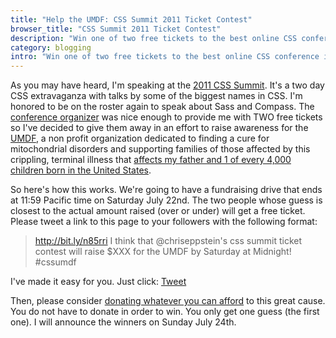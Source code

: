 ```yaml
---
title: "Help the UMDF: CSS Summit 2011 Ticket Contest"
browser_title: "CSS Summit 2011 Ticket Contest"
description: "Win one of two free tickets to the best online CSS conference in the world."
category: blogging
intro: "Win one of two free tickets to the best online CSS conference in the world."
---
```


As you may have heard, I'm speaking at the [2011 CSS Summit][csssummit]. It's a two day CSS extravaganza with talks by some of the biggest names in CSS. I'm honored to be on the roster again to speak about Sass and Compass. The [conference organizer](http://environmentsforhumans.com/) was nice enough to provide me with TWO free tickets so I've decided to give them away in an effort to raise awareness for the [UMDF][umdf], a non profit organization dedicated to finding a cure for mitochondrial disorders and supporting families of those affected by this crippling, terminal illness that [affects my father and 1 of every 4,000 children born in the United States](/blog/2010/11/09/donate-to-umdf-on-behalf-of-compass/).

So here's how this works. We're going to have a fundraising drive that ends at 11:59 Pacific time on Saturday July 22nd. The two people whose guess is closest to the actual amount raised (over or under) will get a free ticket. Please tweet a link to this page to your followers with the following format:

> http://bit.ly/n85rri I think that @chriseppstein's css summit ticket contest
> will raise $XXX for the UMDF by Saturday at Midnight! #cssumdf

I've made it easy for you. Just click:
<a href="http://twitter.com/share" class="twitter-share-button" data-url="http://bit.ly/n85rri" data-text="I think that @chriseppstein's css summit ticket contest will raise $XXX for the UMDF by Saturday at Midnight! #cssumdf" data-count="none">Tweet</a><script type="text/javascript" src="http://platform.twitter.com/widgets.js"></script>

Then, please consider [donating whatever you can afford][umdf] to this great cause. You do not have to donate in order to win. You only get one guess (the first one). I will announce the winners on Sunday July 24th.

[umdf]: https://www.kintera.org/AutoGen/Simple/Donor.asp?ievent=420320&en=cnIAKGOlEbICJGMrFaLBKMNsHhJFJIPjF8LBJQMAKrG
[csssummit]: http://environmentsforhumans.com/2011/css-summit/
